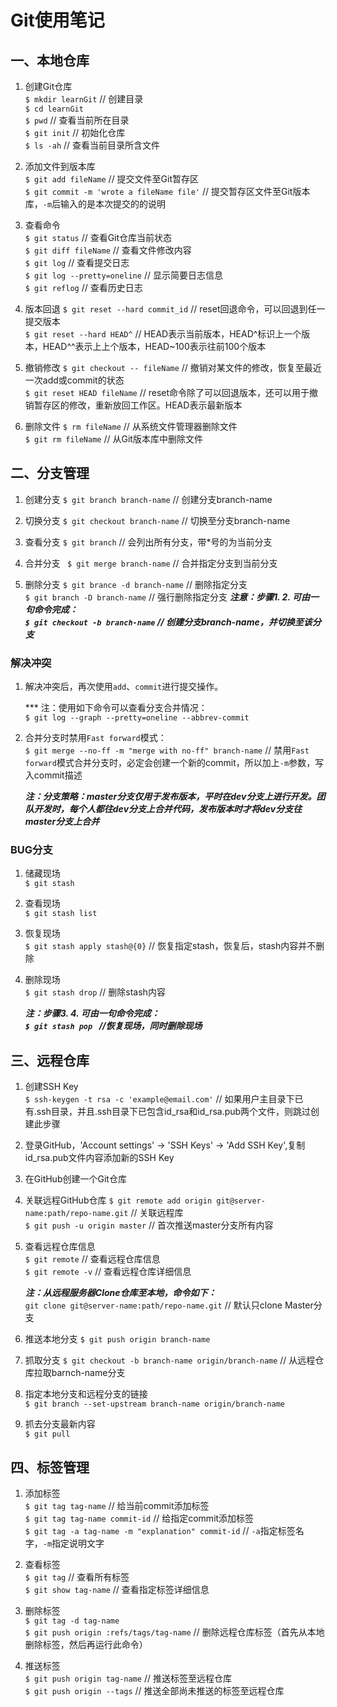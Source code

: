 # Git使用笔记
## 一、本地仓库
1. 创建Git仓库  
` $ mkdir learnGit `	// 创建目录  
` $ cd learnGit `  
` $ pwd `	// 查看当前所在目录  
` $ git init `	// 初始化仓库  
` $ ls -ah `	// 查看当前目录所含文件

2. 添加文件到版本库  
` $ git add fileName `	// 提交文件至Git暂存区  
` $ git commit -m 'wrote a fileName file' `	// 提交暂存区文件至Git版本库，`-m`后输入的是本次提交的的说明  

3. 查看命令  
` $ git status `	// 查看Git仓库当前状态  
` $ git diff fileName `	// 查看文件修改内容  
` $ git log `	// 查看提交日志  
` $ git log --pretty=oneline `	// 显示简要日志信息  
` $ git reflog ` // 查看历史日志  

4. 版本回退
` $ git reset --hard commit_id `	// reset回退命令，可以回退到任一提交版本  
` $ git reset --hard HEAD^ `	// HEAD表示当前版本，HEAD^标识上一个版本，HEAD^^表示上上个版本，HEAD~100表示往前100个版本  

5. 撤销修改
` $ git checkout -- fileName `	// 撤销对某文件的修改，恢复至最近一次add或commit的状态  
` $ git reset HEAD fileName `	// reset命令除了可以回退版本，还可以用于撤销暂存区的修改，重新放回工作区。HEAD表示最新版本  

6. 删除文件
` $ rm fileName `	// 从系统文件管理器删除文件  
` $ git rm fileName `	// 从Git版本库中删除文件  

## 二、分支管理
1. 创建分支
` $ git branch branch-name `	// 创建分支branch-name  

2. 切换分支
` $ git checkout branch-name `	// 切换至分支branch-name  

3. 查看分支
` $ git branch `	// 会列出所有分支，带*号的为当前分支  

4. 合并分支
` $ git merge branch-name`	// 合并指定分支到当前分支  

5. 删除分支
` $ git brance -d branch-name `	// 删除指定分支  
` $ git branch -D branch-name `	// 强行删除指定分支
	***注意：步骤1. 2. 可由一句命令完成：  
` $ git checkout -b branch-name `	// 创建分支branch-name，并切换至该分支***  

### 解决冲突
1. 解决冲突后，再次使用`add`、`commit`进行提交操作。  

	*** 注：使用如下命令可以查看分支合并情况：  
	` $ git log --graph --pretty=oneline --abbrev-commit `  
	
2. 合并分支时禁用`Fast forward`模式：  
` $ git merge --no-ff -m "merge with no-ff" branch-name `	// 禁用`Fast forward`模式合并分支时，必定会创建一个新的commit，所以加上`-m`参数，写入commit描述  

	***注：分支策略：master分支仅用于发布版本，平时在dev分支上进行开发。团队开发时，每个人都往dev分支上合并代码，发布版本时才将dev分支往master分支上合并***  

### BUG分支
1. 储藏现场  
` $ git stash `  

2. 查看现场  
` $ git stash list `  

3. 恢复现场  
` $ git stash apply stash@{0} `	// 恢复指定stash，恢复后，stash内容并不删除  

4. 删除现场  
` $ git stash drop `	// 删除stash内容  

	***注：步骤3. 4. 可由一句命令完成：  
`$ git stash pop `	//恢复现场，同时删除现场***  

## 三、远程仓库
1. 创建SSH Key  
` $ ssh-keygen -t rsa -c 'example@email.com' `	// 如果用户主目录下已有.ssh目录，并且.ssh目录下已包含id_rsa和id_rsa.pub两个文件，则跳过创建此步骤  

2. 登录GitHub，'Account settings' -> 'SSH Keys' -> 'Add SSH Key',复制id_rsa.pub文件内容添加新的SSH Key  

3. 在GitHub创建一个Git仓库  

4. 关联远程GitHub仓库
` $ git remote add origin git@server-name:path/repo-name.git `	// 关联远程库  
` $ git push -u origin master `		// 首次推送master分支所有内容  

5. 查看远程仓库信息  
` $ git remote `	// 查看远程仓库信息  
` $ git remote -v `	// 查看远程仓库详细信息

	***注：从远程服务器Clone仓库至本地，命令如下：***  
` git clone git@server-name:path/repo-name.git `	// 默认只clone Master分支  

6. 推送本地分支
` $ git push origin branch-name `	

7. 抓取分支
` $ git checkout -b branch-name origin/branch-name `	// 从远程仓库拉取barnch-name分支  

8. 指定本地分支和远程分支的链接  
` $ git branch --set-upstream branch-name origin/branch-name `  

9. 抓去分支最新内容  
` $ git pull `  

## 四、标签管理
1. 添加标签  
` $ git tag tag-name `	// 给当前commit添加标签  
` $ git tag tag-name commit-id `	// 给指定commit添加标签  
` $ git tag -a tag-name -m "explanation" commit-id `	// `-a`指定标签名字，`-m`指定说明文字  
2. 查看标签  
` $ git tag `	// 查看所有标签  
` $ git show tag-name `	// 查看指定标签详细信息  

3. 删除标签  
` $ git tag -d tag-name `  
` $ git push origin :refs/tags/tag-name `	// 删除远程仓库标签（首先从本地删除标签，然后再运行此命令）  

4. 推送标签  
` $ git push origin tag-name `	// 推送标签至远程仓库  
` $ git push origin --tags `	// 推送全部尚未推送的标签至远程仓库  

















